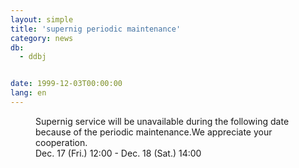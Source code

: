 ```yaml
---
layout: simple
title: 'supernig periodic maintenance'
category: news
db:
  - ddbj


date: 1999-12-03T00:00:00
lang: en
---
```


<dd>Supernig service will be unavailable during the following date because of the periodic maintenance.We appreciate your cooperation.<br>
<dd>Dec. 17 (Fri.) 12:00 - Dec. 18 (Sat.) 14:00</dd>
</dd>
